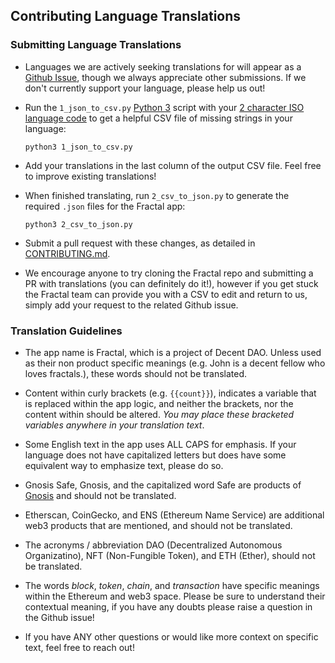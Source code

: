 ## Contributing Language Translations

### Submitting Language Translations

- Languages we are actively seeking translations for will appear as a [Github Issue](https://github.com/decent-dao/fractal-interface/labels/translation), though we always appreciate other
  submissions.  If we don't currently support your language, please help us out!

- Run the `1_json_to_csv.py` [Python 3](https://www.python.org/downloads/) script with your [2 character ISO language code](https://en.wikipedia.org/wiki/List_of_ISO_639-1_codes) to get a helpful CSV file of missing strings in your language:
  ```console
  python3 1_json_to_csv.py
  ```

- Add your translations in the last column of the output CSV file.  Feel free to improve existing translations!

- When finished translating, run `2_csv_to_json.py` to generate the required `.json` files for the Fractal app:
  ```console
  python3 2_csv_to_json.py
  ```

- Submit a pull request with these changes, as detailed in [CONTRIBUTING.md](../.github/CONTRIBUTING.md).

- We encourage anyone to try cloning the Fractal repo and submitting a PR with translations (you can definitely do it!), however if you get stuck the Fractal team can provide you with a CSV to edit and return to us, simply add your request to the related Github issue.

### Translation Guidelines

- The app name is Fractal, which is a project of Decent DAO.  Unless used as their non product specific meanings (e.g. John is a decent fellow who loves fractals.), these words should not be translated.

- Content within curly brackets (e.g. `{{count}}`), indicates a variable that is replaced within the app logic, and neither the brackets, nor the content within should be altered. _You may place these bracketed variables anywhere in your translation text_.

- Some English text in the app uses ALL CAPS for emphasis. If your language does not have capitalized letters but does have some equivalent way to emphasize text, please do so.

- Gnosis Safe, Gnosis, and the capitalized word Safe are products of [Gnosis](https://gnosis.io/) and should not be translated.

- Etherscan, CoinGecko, and ENS (Ethereum Name Service) are additional web3 products that are mentioned, and should not be translated.

- The acronyms / abbreviation DAO (Decentralized Autonomous Organizatino), NFT (Non-Fungible Token), and ETH (Ether), should not be translated.

- The words _block_, _token_, _chain_, and _transaction_ have specific meanings within the Ethereum and web3 space. Please be sure to understand their contextual meaning, if you have any doubts please raise a question in the Github issue!

- If you have ANY other questions or would like more context on specific text, feel free to reach out!